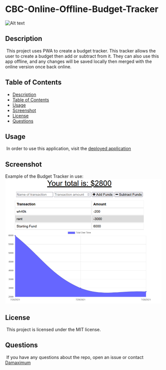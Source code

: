 # CBC-Online-Offline-Budget-Tracker

![Alt text](https://img.shields.io/badge/License-MIT-brightgreen "MIT")

## Description

​
This project uses PWA to create a budget tracker.
This tracker allows the user to create a budget then add or subtract from it.
They can also use this app offline, and any changes will be saved locally then merged with the online version once back online.
​

## Table of Contents

- [Description](#description)
- [Table of Contents](#table-of-contents)
- [Usage](#usage)
- [Screenshot](#screenshot)
- [License](#license)
- [Questions](#questions)

## Usage

​
In order to use this application, visit the [deployed application]()
​

## Screenshot

Example of the Budget Tracker in use:
![Alt text](./screenshots/BudgetExample.png?raw=true "Example Budget")

## License

​
This project is licensed under the MIT license.
​

## Questions

​
If you have any questions about the repo, open an issue or contact [Damaximum](https://github.com/Damaximum)
